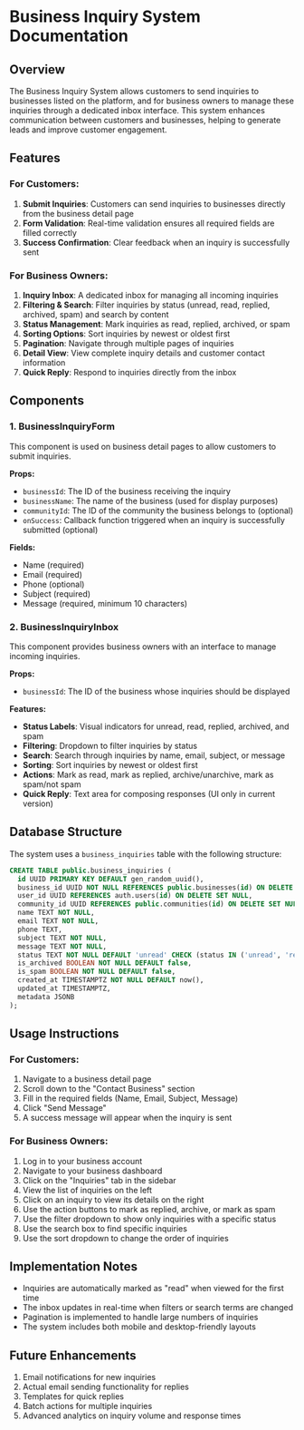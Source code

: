 # Business Inquiry System Documentation

## Overview

The Business Inquiry System allows customers to send inquiries to businesses listed on the platform, and for business owners to manage these inquiries through a dedicated inbox interface. This system enhances communication between customers and businesses, helping to generate leads and improve customer engagement.

## Features

### For Customers:

1. **Submit Inquiries**: Customers can send inquiries to businesses directly from the business detail page
2. **Form Validation**: Real-time validation ensures all required fields are filled correctly
3. **Success Confirmation**: Clear feedback when an inquiry is successfully sent

### For Business Owners:

1. **Inquiry Inbox**: A dedicated inbox for managing all incoming inquiries
2. **Filtering & Search**: Filter inquiries by status (unread, read, replied, archived, spam) and search by content
3. **Status Management**: Mark inquiries as read, replied, archived, or spam
4. **Sorting Options**: Sort inquiries by newest or oldest first
5. **Pagination**: Navigate through multiple pages of inquiries
6. **Detail View**: View complete inquiry details and customer contact information
7. **Quick Reply**: Respond to inquiries directly from the inbox

## Components

### 1. BusinessInquiryForm

This component is used on business detail pages to allow customers to submit inquiries.

**Props:**
- `businessId`: The ID of the business receiving the inquiry
- `businessName`: The name of the business (used for display purposes)
- `communityId`: The ID of the community the business belongs to (optional)
- `onSuccess`: Callback function triggered when an inquiry is successfully submitted (optional)

**Fields:**
- Name (required)
- Email (required)
- Phone (optional)
- Subject (required)
- Message (required, minimum 10 characters)

### 2. BusinessInquiryInbox

This component provides business owners with an interface to manage incoming inquiries.

**Props:**
- `businessId`: The ID of the business whose inquiries should be displayed

**Features:**
- **Status Labels**: Visual indicators for unread, read, replied, archived, and spam
- **Filtering**: Dropdown to filter inquiries by status
- **Search**: Search through inquiries by name, email, subject, or message
- **Sorting**: Sort inquiries by newest or oldest first
- **Actions**: Mark as read, mark as replied, archive/unarchive, mark as spam/not spam
- **Quick Reply**: Text area for composing responses (UI only in current version)

## Database Structure

The system uses a `business_inquiries` table with the following structure:

```sql
CREATE TABLE public.business_inquiries (
  id UUID PRIMARY KEY DEFAULT gen_random_uuid(),
  business_id UUID NOT NULL REFERENCES public.businesses(id) ON DELETE CASCADE,
  user_id UUID REFERENCES auth.users(id) ON DELETE SET NULL,
  community_id UUID REFERENCES public.communities(id) ON DELETE SET NULL,
  name TEXT NOT NULL,
  email TEXT NOT NULL,
  phone TEXT,
  subject TEXT NOT NULL,
  message TEXT NOT NULL,
  status TEXT NOT NULL DEFAULT 'unread' CHECK (status IN ('unread', 'read', 'replied', 'spam')),
  is_archived BOOLEAN NOT NULL DEFAULT false,
  is_spam BOOLEAN NOT NULL DEFAULT false,
  created_at TIMESTAMPTZ NOT NULL DEFAULT now(),
  updated_at TIMESTAMPTZ,
  metadata JSONB
);
```

## Usage Instructions

### For Customers:

1. Navigate to a business detail page
2. Scroll down to the "Contact Business" section
3. Fill in the required fields (Name, Email, Subject, Message)
4. Click "Send Message"
5. A success message will appear when the inquiry is sent

### For Business Owners:

1. Log in to your business account
2. Navigate to your business dashboard
3. Click on the "Inquiries" tab in the sidebar
4. View the list of inquiries on the left
5. Click on an inquiry to view its details on the right
6. Use the action buttons to mark as replied, archive, or mark as spam
7. Use the filter dropdown to show only inquiries with a specific status
8. Use the search box to find specific inquiries
9. Use the sort dropdown to change the order of inquiries

## Implementation Notes

- Inquiries are automatically marked as "read" when viewed for the first time
- The inbox updates in real-time when filters or search terms are changed
- Pagination is implemented to handle large numbers of inquiries
- The system includes both mobile and desktop-friendly layouts

## Future Enhancements

1. Email notifications for new inquiries
2. Actual email sending functionality for replies
3. Templates for quick replies
4. Batch actions for multiple inquiries
5. Advanced analytics on inquiry volume and response times 